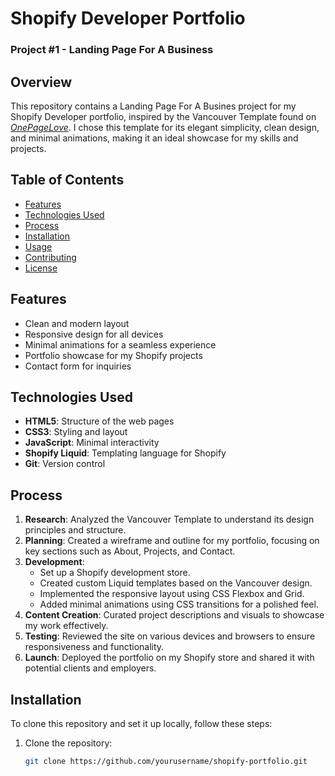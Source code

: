 # Shopify Developer Portfolio 
### Project #1 - Landing Page For A Business

## Overview

This repository contains a Landing Page For A Busines project for my Shopify Developer portfolio, inspired by the Vancouver Template found on _[OnePageLove](https://onepagelove.com/vancouver)_. I chose this template for its elegant simplicity, clean design, and minimal animations, making it an ideal showcase for my skills and projects.

## Table of Contents

- [Features](#features)
- [Technologies Used](#technologies-used)
- [Process](#process)
- [Installation](#installation)
- [Usage](#usage)
- [Contributing](#contributing)
- [License](#license)

## Features

- Clean and modern layout
- Responsive design for all devices
- Minimal animations for a seamless experience
- Portfolio showcase for my Shopify projects
- Contact form for inquiries

## Technologies Used

- **HTML5**: Structure of the web pages
- **CSS3**: Styling and layout
- **JavaScript**: Minimal interactivity
- **Shopify Liquid**: Templating language for Shopify
- **Git**: Version control

## Process

1. **Research**: Analyzed the Vancouver Template to understand its design principles and structure.
2. **Planning**: Created a wireframe and outline for my portfolio, focusing on key sections such as About, Projects, and Contact.
3. **Development**:
   - Set up a Shopify development store.
   - Created custom Liquid templates based on the Vancouver design.
   - Implemented the responsive layout using CSS Flexbox and Grid.
   - Added minimal animations using CSS transitions for a polished feel.
4. **Content Creation**: Curated project descriptions and visuals to showcase my work effectively.
5. **Testing**: Reviewed the site on various devices and browsers to ensure responsiveness and functionality.
6. **Launch**: Deployed the portfolio on my Shopify store and shared it with potential clients and employers.

## Installation

To clone this repository and set it up locally, follow these steps:

1. Clone the repository:
   ```bash
   git clone https://github.com/yourusername/shopify-portfolio.git
